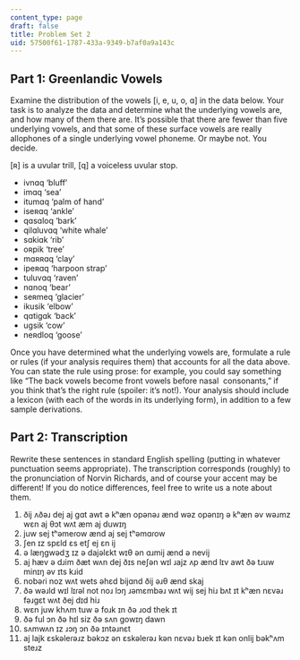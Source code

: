 ```yaml
---
content_type: page
draft: false
title: Problem Set 2
uid: 57500f61-1787-433a-9349-b7af0a9a143c
---
```

## Part 1: Greenlandic Vowels 

Examine the distribution of the vowels \[i, e, u, o, ɑ\] in the data below. Your task is to analyze the data and determine what the underlying vowels are, and how many of them there are. It’s possible that there are fewer than five underlying vowels, and that some of these surface vowels are really allophones of a single underlying vowel phoneme. Or maybe not. You decide. 

\[ʀ\] is a uvular trill, \[q\] a voiceless uvular stop. 

- ivnɑq ‘bluff’ 
- imɑq ‘sea’ 
- itumɑq ‘palm of hand’ 
- iseʀɑq ‘ankle’ 
- qɑsɑloq ‘bark’ 
- qilɑluvɑq ‘white whale’ 
- sɑkiɑk ‘rib’ 
- oʀpik ‘tree’ 
- mɑʀʀɑq ‘clay’ 
- ipeʀɑq ‘harpoon strap’ 
- tuluvɑq ‘raven’ 
- nɑnoq ‘bear’ 
- seʀmeq ‘glacier’ 
- ikusik ‘elbow’ 
- qɑtigɑk ‘back’ 
- ugsik ‘cow’ 
- neʀdloq ‘goose’ 

Once you have determined what the underlying vowels are, formulate a rule or rules (if your analysis requires them) that accounts for all the data above. You can state the rule using prose: for example, you could say something like “The back vowels become front vowels before nasal  consonants,” if you think that’s the right rule (spoiler: it’s not!). Your analysis should include a lexicon (with each of the words in its underlying form), in addition to a few sample derivations. 

## Part 2: Transcription 

Rewrite these sentences in standard English spelling (putting in whatever punctuation seems appropriate). The transcription corresponds (roughly) to the pronunciation of Norvin Richards, and of course your accent may be different! If you do notice differences, feel free to write us a note about them. 

1. ðij ʌðəɹ dej aj gɑt awt ə kʰæn opənəɹ ænd wəz opənɪŋ ə kʰæn əv wəɹmz wɛn aj θɔt wʌt æm aj duwɪŋ 
2. juw sej tʰəmeɾow ænd aj sej tʰəmɑɾow 
3. ʃen ɪz spɛld ɛs etʃ ej ɛn ij 
4. ə læŋgwədʒ ɪz ə dajəlɛkt wɪθ ən ɑɹmij ænd ə nevij 
5. aj hæv ə dɹim ðæt wʌn dej ðɪs neʃən wɪl ɹajz ʌp ænd lɪv awt ðə tɹuw minɪŋ əv ɪts kɹid 
6. nobəɾi noz wʌt wets əhɛd bijɑnd ðij əɹθ ænd skaj 
7. ðə wəɹld wɪl lɪɾəl not noɹ lɔŋ ɹəmɛmbəɹ wʌt wij sej hiɹ bʌt ɪt kʰæn nɛvəɹ fəɹgɛt wʌt ðej dɪd hiɹ 
8. wɛn juw khʌm tuw ə foɹk ɪn ðə ɹod thek ɪt 
9. ðə ful ɔn ðə hɪl siz ðə sʌn gowɪŋ dawn 
10. sʌmwʌn ɪz ɹɔŋ ɔn ðə ɪntəɹnɛt 
11. aj lajk ɛskəleɾəɹz bəkɔz ən ɛskəleɾəɹ kən nɛvəɹ bɹek ɪt kən onlij bəkʰʌm steɹz